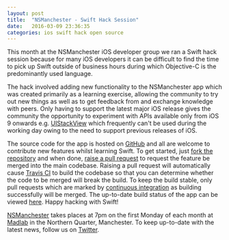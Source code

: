 ```yaml
---
layout: post
title:  "NSManchester - Swift Hack Session"
date:   2016-03-09 23:36:35
categories: ios swift hack open source
---
```


This month at the NSManchester iOS developer group we ran a Swift hack session because for many iOS developers it can be difficult to find the time to pick up Swift outside of business hours during which Objective-C is the predominantly used language. 

The hack involved adding new functionality to the NSManchester app which was created primarily as a learning exercise, allowing the community to try out new things as well as to get feedback from and exchange knowledge with peers. Only having to support the latest major iOS release gives the community the opportunity to experiment with APIs available only from iOS 9 onwards e.g. [UIStackView](https://developer.apple.com/library/prerelease/ios/documentation/UIKit/Reference/UIStackView_Class_Reference/) which frequently can't be used during the working day owing to the need to support previous releases of iOS.

The source code for the app is hosted on [GitHub](https://github.com/NSManchester/nsmanchester-app) and all are welcome to contribute new features whilst learning Swift. To get started, just [fork the repository](https://help.github.com/articles/fork-a-repo/) and when done, [raise a pull request](https://help.github.com/articles/creating-a-pull-request/) to request the feature be merged into the main codebase. Raising a pull request will automatically cause [Travis CI](http://travis-ci.org/) to build the codebase so that you can determine whether the code to be merged will break the build. To keep the build stable, only pull requests which are marked by [continuous integration](https://en.wikipedia.org/wiki/Continuous_integration) as building successfully will be merged. The up-to-date build status of the app can be viewed [here](https://travis-ci.org/NSManchester/nsmanchester-app). Happy hacking with Swift!

[NSManchester](https://madlab.org.uk/events/ns-manchester-apr-2016/) takes places at 7pm on the first Monday of each month at [Madlab](https://madlab.org.uk/) in the Northern Quarter, Manchester. To keep up-to-date with the latest news, follow us on [Twitter](https://twitter.com/nsmanchester).